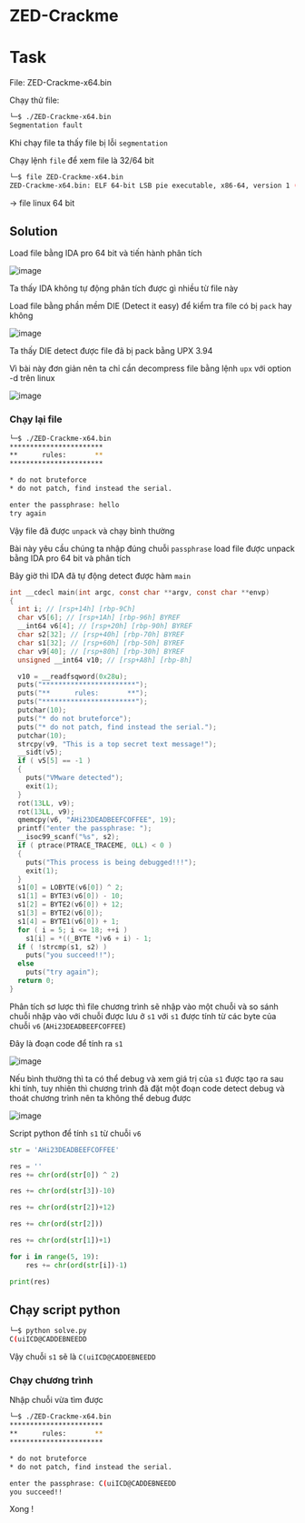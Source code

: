 # **ZED-Crackme**

# Task
File: ZED-Crackme-x64.bin

Chạy thử file:

```bash
└─$ ./ZED-Crackme-x64.bin
Segmentation fault
```
Khi chạy file ta thấy file bị lỗi `segmentation`

Chạy lệnh  `file` để xem file là 32/64 bit

```bash
└─$ file ZED-Crackme-x64.bin
ZED-Crackme-x64.bin: ELF 64-bit LSB pie executable, x86-64, version 1 (SYSV), statically linked, no section header
```
-> file linux 64 bit

## Solution

Load file bằng IDA pro 64 bit và tiến hành phân tích

![image](https://user-images.githubusercontent.com/31529599/120779662-76bc3200-c551-11eb-8436-2c114d27f024.png)

Ta thấy IDA không tự động phân tích được gì nhiều từ file này

Load file bằng phần mềm DIE (Detect it easy) để kiểm tra file có bị `pack` hay không

![image](https://user-images.githubusercontent.com/31529599/120780503-66588700-c552-11eb-83aa-d734fbd16f36.png)

Ta thấy DIE detect được file đã bị pack bằng UPX 3.94

Vì bài này đơn giản nên ta chỉ cần decompress file bằng lệnh `upx` với option -d trên linux 

![image](https://user-images.githubusercontent.com/31529599/120780805-a586d800-c552-11eb-8803-469b320b0ca4.png)

### Chạy lại file

```bash
└─$ ./ZED-Crackme-x64.bin
***********************
**      rules:       **
***********************

* do not bruteforce
* do not patch, find instead the serial.

enter the passphrase: hello
try again
```

Vậy file đã được `unpack` và chạy bình thường

Bài này yêu cầu chúng ta nhập đúng chuỗi `passphrase` load file được unpack bằng IDA pro 64 bit và phân tích

Bây giờ thì IDA đã tự động detect được hàm `main`
```c
int __cdecl main(int argc, const char **argv, const char **envp)
{
  int i; // [rsp+14h] [rbp-9Ch]
  char v5[6]; // [rsp+1Ah] [rbp-96h] BYREF
  __int64 v6[4]; // [rsp+20h] [rbp-90h] BYREF
  char s2[32]; // [rsp+40h] [rbp-70h] BYREF
  char s1[32]; // [rsp+60h] [rbp-50h] BYREF
  char v9[40]; // [rsp+80h] [rbp-30h] BYREF
  unsigned __int64 v10; // [rsp+A8h] [rbp-8h]

  v10 = __readfsqword(0x28u);
  puts("***********************");
  puts("**      rules:       **");
  puts("***********************");
  putchar(10);
  puts("* do not bruteforce");
  puts("* do not patch, find instead the serial.");
  putchar(10);
  strcpy(v9, "This is a top secret text message!");
  __sidt(v5);
  if ( v5[5] == -1 )
  {
    puts("VMware detected");
    exit(1);
  }
  rot(13LL, v9);
  rot(13LL, v9);
  qmemcpy(v6, "AHi23DEADBEEFCOFFEE", 19);
  printf("enter the passphrase: ");
  __isoc99_scanf("%s", s2);
  if ( ptrace(PTRACE_TRACEME, 0LL) < 0 )
  {
    puts("This process is being debugged!!!");
    exit(1);
  }
  s1[0] = LOBYTE(v6[0]) ^ 2;
  s1[1] = BYTE3(v6[0]) - 10;
  s1[2] = BYTE2(v6[0]) + 12;
  s1[3] = BYTE2(v6[0]);
  s1[4] = BYTE1(v6[0]) + 1;
  for ( i = 5; i <= 18; ++i )
    s1[i] = *((_BYTE *)v6 + i) - 1;
  if ( !strcmp(s1, s2) )
    puts("you succeed!!");
  else
    puts("try again");
  return 0;
}
```

Phân tích sơ lược thì file chương trình sẽ nhập vào một chuỗi và so sánh chuỗi nhập vào với chuỗi được lưu ở `s1` với `s1` được tính từ các byte của chuỗi `v6` (`AHi23DEADBEEFCOFFEE`)

Đây là đoạn code để tính ra `s1`

![image](https://user-images.githubusercontent.com/31529599/120781818-a10eef00-c553-11eb-9b9f-c278d3bc5d74.png)

Nếu bình thường thì ta có thể debug và xem giá trị của `s1` được tạo ra sau khi tính, tuy nhiên thì chương trình đã đặt một đoạn code detect debug và thoát chương trình nên ta không thể debug được 

![image](https://user-images.githubusercontent.com/31529599/120782023-cc91d980-c553-11eb-9aa8-7d3f8c605251.png)


Script python để tính `s1` từ chuỗi `v6`

```python
str = 'AHi23DEADBEEFCOFFEE'

res = ''
res += chr(ord(str[0]) ^ 2)

res += chr(ord(str[3])-10)

res += chr(ord(str[2])+12)

res += chr(ord(str[2]))

res += chr(ord(str[1])+1)

for i in range(5, 19):
    res += chr(ord(str[i])-1)

print(res)
```
## Chạy script python

```bash
└─$ python solve.py
C(uiICD@CADDEBNEEDD
```
Vậy chuỗi `s1` sẽ là `C(uiICD@CADDEBNEEDD`

### Chạy chương trình

Nhập chuỗi vừa tìm được 

```bash
└─$ ./ZED-Crackme-x64.bin
***********************
**      rules:       **
***********************

* do not bruteforce
* do not patch, find instead the serial.

enter the passphrase: C(uiICD@CADDEBNEEDD
you succeed!!
```
Xong !
